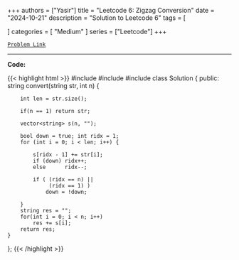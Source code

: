 
+++
authors = ["Yasir"]
title = "Leetcode 6: Zigzag Conversion"
date = "2024-10-21"
description = "Solution to Leetcode 6"
tags = [
    
]
categories = [
    "Medium"
]
series = ["Leetcode"]
+++



[`Problem Link`](https://leetcode.com/problems/zigzag-conversion/description/)

---

**Code:**

{{< highlight html >}}
#include <string>
#include <vector>
#include <iostream>
class Solution {
public:
    string convert(string str, int n) {

        int len = str.size();
        
        if(n == 1) return str;
        
        vector<string> s(n, "");

        bool down = true; int ridx = 1;
        for (int i = 0; i < len; i++) {

            s[ridx - 1] += str[i];
            if (down) ridx++;
            else      ridx--;

            if ( (ridx == n) || 
                 (ridx == 1) ) 
                down = !down;
            
        }
        string res = "";
        for(int i = 0; i < n; i++)
            res += s[i];
        return res;
    }
};
{{< /highlight >}}


